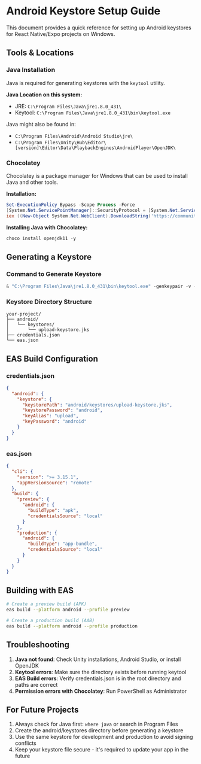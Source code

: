 # Android Keystore Setup Guide

This document provides a quick reference for setting up Android keystores for React Native/Expo projects on Windows.

## Tools & Locations

### Java Installation
Java is required for generating keystores with the `keytool` utility.

**Java Location on this system:**
- JRE: `C:\Program Files\Java\jre1.8.0_431\`
- Keytool: `C:\Program Files\Java\jre1.8.0_431\bin\keytool.exe`

Java might also be found in:
- `C:\Program Files\Android\Android Studio\jre\`
- `C:\Program Files\Unity\Hub\Editor\[version]\Editor\Data\PlaybackEngines\AndroidPlayer\OpenJDK\`

### Chocolatey
Chocolatey is a package manager for Windows that can be used to install Java and other tools.

**Installation:**
```powershell
Set-ExecutionPolicy Bypass -Scope Process -Force
[System.Net.ServicePointManager]::SecurityProtocol = [System.Net.ServicePointManager]::SecurityProtocol -bor 3072
iex ((New-Object System.Net.WebClient).DownloadString('https://community.chocolatey.org/install.ps1'))
```

**Installing Java with Chocolatey:**
```powershell
choco install openjdk11 -y
```

## Generating a Keystore

### Command to Generate Keystore
```powershell
& "C:\Program Files\Java\jre1.8.0_431\bin\keytool.exe" -genkeypair -v -keystore android/keystores/upload-keystore.jks -alias upload -keyalg RSA -keysize 2048 -validity 10000 -storepass android -keypass android -dname "CN=YourAppName, OU=Your Team, O=Your Organization, L=Your City, S=Your State, C=US"
```

### Keystore Directory Structure
```
your-project/
├── android/
│   └── keystores/
│       └── upload-keystore.jks
├── credentials.json
└── eas.json
```

## EAS Build Configuration

### credentials.json
```json
{
  "android": {
    "keystore": {
      "keystorePath": "android/keystores/upload-keystore.jks",
      "keystorePassword": "android",
      "keyAlias": "upload",
      "keyPassword": "android"
    }
  }
}
```

### eas.json
```json
{
  "cli": {
    "version": ">= 3.15.1",
    "appVersionSource": "remote"
  },
  "build": {
    "preview": {
      "android": {
        "buildType": "apk",
        "credentialsSource": "local"
      }
    },
    "production": {
      "android": {
        "buildType": "app-bundle",
        "credentialsSource": "local"
      }
    }
  }
}
```

## Building with EAS

```bash
# Create a preview build (APK)
eas build --platform android --profile preview

# Create a production build (AAB)
eas build --platform android --profile production
```

## Troubleshooting

1. **Java not found**: Check Unity installations, Android Studio, or install OpenJDK
2. **Keytool errors**: Make sure the directory exists before running keytool
3. **EAS Build errors**: Verify credentials.json is in the root directory and paths are correct
4. **Permission errors with Chocolatey**: Run PowerShell as Administrator

## For Future Projects

1. Always check for Java first: `where java` or search in Program Files
2. Create the android/keystores directory before generating a keystore
3. Use the same keystore for development and production to avoid signing conflicts
4. Keep your keystore file secure - it's required to update your app in the future 
